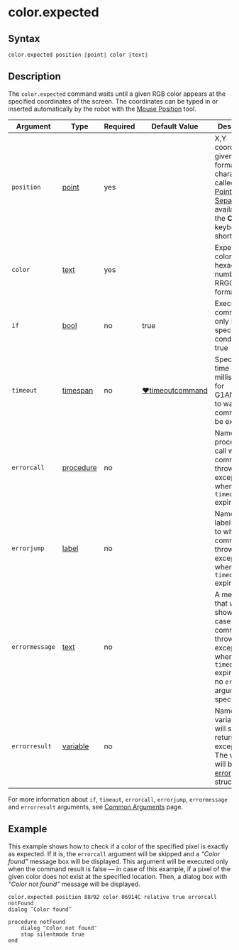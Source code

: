 # color.expected

## Syntax

```G1ANT
color.expected position ⟦point⟧ color ⟦text⟧
```

## Description

The `color.expected` command waits until a given RGB color appears at the specified coordinates of the screen. The coordinates can be typed in or inserted automatically by the robot with the [Mouse Position](https://manual.g1ant.com/link/G1ANT.Manual/g1ant.robot-window/auxiliary-windows/mouse-position.md) tool.

| Argument | Type | Required | Default Value | Description |
| -------- | ---- | -------- | ------------- | ----------- |
|`position`| [point](https://manual.g1ant.com/link/G1ANT.Language/G1ANT.Language/Structures/PointStructure.md) | yes |  | X,Y coordinates given in a `x⫽y` format (the `⫽` character called the [Point Separator](G1ANT.Manual/appendices/special-characters/point-separator.md) is available with the **Ctrl+?** keyboard shortcut) |
|`color`| [text](https://manual.g1ant.com/link/G1ANT.Language/G1ANT.Language/Structures/TextStructure.md) | yes |   | Expected color as a hexadecimal number in a RRGGBB format |
| `if`           | [bool](https://manual.g1ant.com/link/G1ANT.Language/G1ANT.Language/Structures/BooleanStructure.md) | no       | true                                                        | Executes the command only if a specified condition is true   |
| `timeout`      | [timespan](https://manual.g1ant.com/link/G1ANT.Language/G1ANT.Language/Structures/TimeSpanStructure.md) | no       | [♥timeoutcommand](G1ANT.Language/G1ANT.Addon.Core/Variables/TimeoutCommandVariable.md) | Specifies time in milliseconds for G1ANT.Robot to wait for the command to be executed |
| `errorcall`    | [procedure](https://manual.g1ant.com/link/G1ANT.Language/G1ANT.Language/Structures/ProcedureStructure.md) | no       |                                                             | Name of a procedure to call when the command throws an exception or when a given `timeout` expires |
| `errorjump`    | [label](https://manual.g1ant.com/link/G1ANT.Language/G1ANT.Language/Structures/LabelStructure.md) | no       |                                                             | Name of the label to jump to when the command throws an exception or when a given `timeout` expires |
| `errormessage` | [text](https://manual.g1ant.com/link/G1ANT.Language/G1ANT.Language/Structures/TextStructure.md) | no       |                                                             | A message that will be shown in case the command throws an exception or when a given `timeout` expires, and no `errorjump` argument is specified |
| `errorresult`  | [variable](https://manual.g1ant.com/link/G1ANT.Language/G1ANT.Language/Structures/VariableStructure.md) | no       |                                                             | Name of a variable that will store the returned exception. The variable will be of [error](G1ANT.Language/G1ANT.Language/Structures/ErrorStructure.md) structure  |

For more information about `if`, `timeout`, `errorcall`, `errorjump`, `errormessage` and `errorresult` arguments, see [Common Arguments](https://manual.g1ant.com/link/G1ANT.Manual/appendices/common-arguments.md) page.

## Example

This example shows how to check if a color of the specified pixel is exactly as expected. If it is, the `errorcall` argument will be skipped and a *“Color found”* message box will be displayed. This argument will be executed only when the command result is false — in case of this example, if a pixel of the given color does not exist at the specified location. Then, a dialog box with *“Color not found”* message will be displayed.

```G1ANT
color.expected position 88⫽92 color 06914C relative true errorcall notFound
dialog ‴Color found‴

procedure notFound
    dialog ‴Color not found‴
    stop silentmode true
end
```

